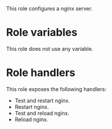 This role configures a nginx server.

# Role variables
This role does not use any variable.

# Role handlers
This role exposes the following handlers:

 - Test and restart nginx.
 - Restart nginx.
 - Test and reload nginx.
 - Reload nginx.
